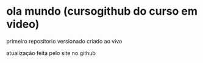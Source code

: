 # ola mundo (cursogithub do curso em video)
 primeiro reposítorio versionado criado ao vivo

atualização feita pelo site no github
